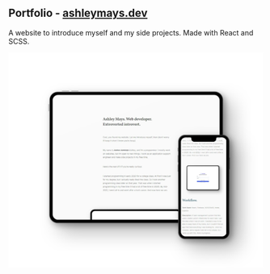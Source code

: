 <h2>Portfolio - <a href="https://ashleymays.dev">ashleymays.dev</a></h2>
<p>A website to introduce myself and my side projects. Made with React and SCSS.</p>
<div align="center">
    <img alt="Picture of portfolio website in a tablet and phone mockup." src="./src/assets/images/portfolio.svg" width=750 align="center" />
</div>
